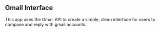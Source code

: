 ## Gmail Interface

This app uses the Gmail API to create a simple, clean interface for users to compose and reply with gmail accounts.
